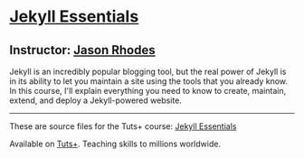 # [Jekyll Essentials][published url]
## Instructor: [Jason Rhodes][instructor url]


Jekyll is an incredibly popular blogging tool, but the real power of Jekyll is in its ability to let you maintain a site using the tools that you already know. In this course, I'll explain everything you need to know to create, maintain, extend, and deploy a Jekyll-powered website.


------

These are source files for the Tuts+ course: [Jekyll Essentials][published url]

Available on [Tuts+](https://tutsplus.com). Teaching skills to millions worldwide.

[published url]: https://code.tutsplus.com/courses/jekyll-essentials
[instructor url]: https://tutsplus.com/authors/jason-rhodes
